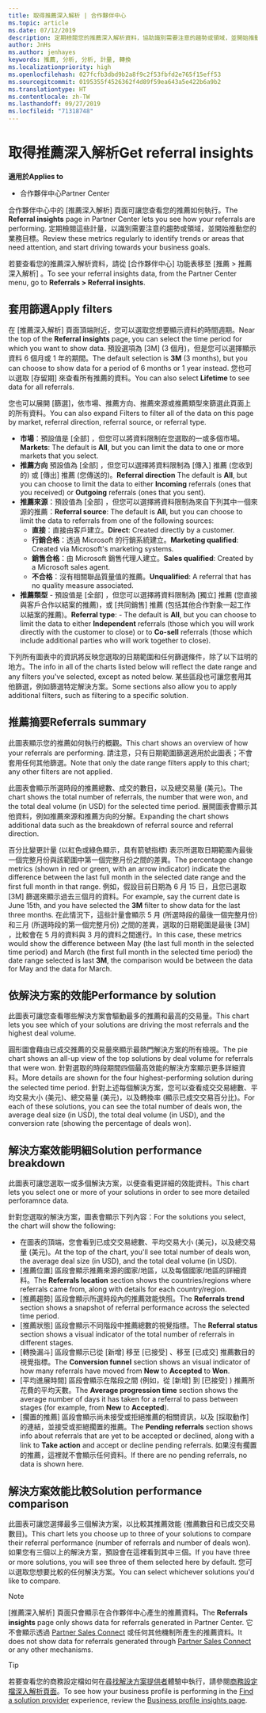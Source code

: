```yaml
---
title: 取得推薦深入解析 | 合作夥伴中心
ms.topic: article
ms.date: 07/12/2019
description: 定期檢閱您的推薦深入解析資料，協助識別需要注意的趨勢或領域，並開始推動您的業務目標。
author: JnHs
ms.author: jenhayes
keywords: 推薦, 分析, 分析, 計量, 轉換
ms.localizationpriority: high
ms.openlocfilehash: 027fcfb3dbd9b2a8f9c2f53fbfd2e765f15eff53
ms.sourcegitcommit: 0195355f4526362f4d89f59ea643a5e422b6a9b2
ms.translationtype: HT
ms.contentlocale: zh-TW
ms.lasthandoff: 09/27/2019
ms.locfileid: "71318748"
---
```

# <a name="get-referral-insights"></a><span data-ttu-id="9661b-104">取得推薦深入解析</span><span class="sxs-lookup"><span data-stu-id="9661b-104">Get referral insights</span></span>

<span data-ttu-id="9661b-105">**適用於**</span><span class="sxs-lookup"><span data-stu-id="9661b-105">**Applies to**</span></span>

- <span data-ttu-id="9661b-106">合作夥伴中心</span><span class="sxs-lookup"><span data-stu-id="9661b-106">Partner Center</span></span>

<span data-ttu-id="9661b-107">合作夥伴中心中的 [推薦深入解析]  頁面可讓您查看您的推薦如何執行。</span><span class="sxs-lookup"><span data-stu-id="9661b-107">The **Referral insights** page in Partner Center lets you see how your referrals are performing.</span></span> <span data-ttu-id="9661b-108">定期檢閱這些計量，以識別需要注意的趨勢或領域，並開始推動您的業務目標。</span><span class="sxs-lookup"><span data-stu-id="9661b-108">Review these metrics regularly to identify trends or areas that need attention, and start driving towards your business goals.</span></span>

<span data-ttu-id="9661b-109">若要查看您的推薦深入解析資料，請從 [合作夥伴中心] 功能表移至 [推薦 > 推薦深入解析]  。</span><span class="sxs-lookup"><span data-stu-id="9661b-109">To see your referral insights data, from the Partner Center menu, go to **Referrals > Referral insights**.</span></span>

## <a name="apply-filters"></a><span data-ttu-id="9661b-110">套用篩選</span><span class="sxs-lookup"><span data-stu-id="9661b-110">Apply filters</span></span>

<span data-ttu-id="9661b-111">在 [推薦深入解析]  頁面頂端附近，您可以選取您想要顯示資料的時間週期。</span><span class="sxs-lookup"><span data-stu-id="9661b-111">Near the top of the **Referral insights** page, you can select the time period for which you want to show data.</span></span> <span data-ttu-id="9661b-112">預設選項為 [3M]  (3 個月)，但是您可以選擇顯示資料 6 個月或 1 年的期間。</span><span class="sxs-lookup"><span data-stu-id="9661b-112">The default selection is **3M** (3 months), but you can choose to show data for a period of 6 months or 1 year instead.</span></span> <span data-ttu-id="9661b-113">您也可以選取 [存留期]  來查看所有推薦的資料。</span><span class="sxs-lookup"><span data-stu-id="9661b-113">You can also select **Lifetime** to see data for all referrals.</span></span>

<span data-ttu-id="9661b-114">您也可以展開 [篩選]，依市場、推薦方向、推薦來源或推薦類型來篩選此頁面上的所有資料。</span><span class="sxs-lookup"><span data-stu-id="9661b-114">You can also expand Filters to filter all of the data on this page by market, referral direction, referral source, or referral type.</span></span>
- <span data-ttu-id="9661b-115">**市場**：預設值是 [全部]  ，但您可以將資料限制在您選取的一或多個市場。</span><span class="sxs-lookup"><span data-stu-id="9661b-115">**Markets**: The default is **All**, but you can limit the data to one or more markets that you select.</span></span>
- <span data-ttu-id="9661b-116">**推薦方向** 預設值為 [全部]  ，但您可以選擇將資料限制為 [傳入]  推薦 (您收到的) 或 [傳出]  推薦 (您傳送的)。</span><span class="sxs-lookup"><span data-stu-id="9661b-116">**Referral direction** The default is **All**, but you can choose to limit the data to either **Incoming** referrals (ones that you received) or **Outgoing** referrals (ones that you sent).</span></span>
- <span data-ttu-id="9661b-117">**推薦來源**：預設值為 [全部]  ，但您可以選擇將資料限制為來自下列其中一個來源的推薦：</span><span class="sxs-lookup"><span data-stu-id="9661b-117">**Referral source**: The default is **All**, but you can choose to limit the data to referrals from one of the following sources:</span></span>
  - <span data-ttu-id="9661b-118">**直接**：直接由客戶建立。</span><span class="sxs-lookup"><span data-stu-id="9661b-118">**Direct**: Created directly by a customer.</span></span>
  - <span data-ttu-id="9661b-119">**行銷合格**：透過 Microsoft 的行銷系統建立。</span><span class="sxs-lookup"><span data-stu-id="9661b-119">**Marketing qualified**: Created via Microsoft's marketing systems.</span></span>
  - <span data-ttu-id="9661b-120">**銷售合格**：由 Microsoft 銷售代理人建立。</span><span class="sxs-lookup"><span data-stu-id="9661b-120">**Sales qualified**: Created by a Microsoft sales agent.</span></span>
  - <span data-ttu-id="9661b-121">**不合格**：沒有相關聯品質量值的推薦。</span><span class="sxs-lookup"><span data-stu-id="9661b-121">**Unqualified**: A referral that has no quality measure associated.</span></span>
- <span data-ttu-id="9661b-122">**推薦類型** - 預設值是 [全部]  ，但您可以選擇將資料限制為 [獨立]  推薦 (您直接與客戶合作以結案的推薦)，或 [共同銷售]  推薦 (包括其他合作對象一起工作以結案的推薦)。</span><span class="sxs-lookup"><span data-stu-id="9661b-122">**Referral type**:  - The default is **All**, but you can choose to limit the data to either **Independent** referrals (those which you will work directly with the customer to close) or to **Co-sell** referrals (those which include additional parties who will work together to close).</span></span>

<span data-ttu-id="9661b-123">下列所有圖表中的資訊將反映您選取的日期範圍和任何篩選條件，除了以下註明的地方。</span><span class="sxs-lookup"><span data-stu-id="9661b-123">The info in all of the charts listed below will reflect the date range and any filters you've selected, except as noted below.</span></span> <span data-ttu-id="9661b-124">某些區段也可讓您套用其他篩選，例如篩選特定解決方案。</span><span class="sxs-lookup"><span data-stu-id="9661b-124">Some sections also allow you to apply additional filters, such as filtering to a specific solution.</span></span>

## <a name="referrals-summary"></a><span data-ttu-id="9661b-125">推薦摘要</span><span class="sxs-lookup"><span data-stu-id="9661b-125">Referrals summary</span></span>

<span data-ttu-id="9661b-126">此圖表顯示您的推薦如何執行的概觀。</span><span class="sxs-lookup"><span data-stu-id="9661b-126">This chart shows an overview of how your referrals are performing.</span></span> <span data-ttu-id="9661b-127">請注意，只有日期範圍篩選適用於此圖表；不會套用任何其他篩選。</span><span class="sxs-lookup"><span data-stu-id="9661b-127">Note that only the date range filters apply to this chart; any other filters are not applied.</span></span> 

<span data-ttu-id="9661b-128">此圖表會顯示所選時段的推薦總數、成交的數目，以及總交易量 (美元)。</span><span class="sxs-lookup"><span data-stu-id="9661b-128">The chart shows the total number of referrals, the number that were won, and the total deal volume (in USD) for the selected time period.</span></span> <span data-ttu-id="9661b-129">展開圖表會顯示其他資料，例如推薦來源和推薦方向的分解。</span><span class="sxs-lookup"><span data-stu-id="9661b-129">Expanding the chart shows additional data such as the breakdown of referral source and referral direction.</span></span> 

<span data-ttu-id="9661b-130">百分比變更計量 (以紅色或綠色顯示，具有箭號指標) 表示所選取日期範圍內最後一個完整月份與該範圍中第一個完整月份之間的差異。</span><span class="sxs-lookup"><span data-stu-id="9661b-130">The percentage change metrics (shown in red or green, with an arrow indicator) indicate the difference between the last full month in the selected date range and the first full month in that range.</span></span> <span data-ttu-id="9661b-131">例如，假設目前日期為 6 月 15 日，且您已選取 [3M]  篩選來顯示過去三個月的資料。</span><span class="sxs-lookup"><span data-stu-id="9661b-131">For example, say the current date is June 15th, and you have selected the **3M** filter to show data for the last three months.</span></span> <span data-ttu-id="9661b-132">在此情況下，這些計量會顯示 5 月 (所選時段的最後一個完整月份) 和三月 (所選時段的第一個完整月份) 之間的差異，選取的日期範圍是最後 [3M]  ，比較會在 5 月的資料與 3 月的資料之間進行。</span><span class="sxs-lookup"><span data-stu-id="9661b-132">In this case, these metrics would show the difference between May (the last full month in the selected time period) and March (the first full month in the selected time period) the date range selected is last **3M**, the comparison would be between the data for May and the data for March.</span></span>

## <a name="performance-by-solution"></a><span data-ttu-id="9661b-133">依解決方案的效能</span><span class="sxs-lookup"><span data-stu-id="9661b-133">Performance by solution</span></span>

<span data-ttu-id="9661b-134">此圖表可讓您查看哪些解決方案會驅動最多的推薦和最高的交易量。</span><span class="sxs-lookup"><span data-stu-id="9661b-134">This chart lets you see which of your solutions are driving the most referrals and the highest deal volume.</span></span>

<span data-ttu-id="9661b-135">圓形圖會藉由已成交推薦的交易量來顯示最熱門解決方案的所有檢視。</span><span class="sxs-lookup"><span data-stu-id="9661b-135">The pie chart shows an all-up view of the top solutions by deal volume for referrals that were won.</span></span> <span data-ttu-id="9661b-136">針對選取的時段期間四個最高效能的解決方案顯示更多詳細資料。</span><span class="sxs-lookup"><span data-stu-id="9661b-136">More details are shown for the four highest-performing solution during the selected time period.</span></span> <span data-ttu-id="9661b-137">針對上述每個解決方案，您可以查看成交交易總數、平均交易大小 (美元)、總交易量 (美元)，以及轉換率 (顯示已成交交易百分比)。</span><span class="sxs-lookup"><span data-stu-id="9661b-137">For each of these solutions, you can see the total number of deals won, the average deal size (in USD), the total deal volume (in USD), and the conversion rate (showing the percentage of deals won).</span></span>

## <a name="solution-performance-breakdown"></a><span data-ttu-id="9661b-138">解決方案效能明細</span><span class="sxs-lookup"><span data-stu-id="9661b-138">Solution performance breakdown</span></span>

<span data-ttu-id="9661b-139">此圖表可讓您選取一或多個解決方案，以便查看更詳細的效能資料。</span><span class="sxs-lookup"><span data-stu-id="9661b-139">This chart lets you select one or more of your solutions in order to see more detailed perforamnce data.</span></span>

<span data-ttu-id="9661b-140">針對您選取的解決方案，圖表會顯示下列內容：</span><span class="sxs-lookup"><span data-stu-id="9661b-140">For the solutions you select, the chart will show the following:</span></span>
- <span data-ttu-id="9661b-141">在圖表的頂端，您會看到已成交交易總數、平均交易大小 (美元)，以及總交易量 (美元)。</span><span class="sxs-lookup"><span data-stu-id="9661b-141">At the top of the chart, you'll see total number of deals won, the average deal size (in USD), and the total deal volume (in USD).</span></span>
- <span data-ttu-id="9661b-142">[推薦位置]  區段會顯示推薦來源的國家/地區，以及每個國家/地區的詳細資料。</span><span class="sxs-lookup"><span data-stu-id="9661b-142">The **Referrals location** section shows the countries/regions where referrals came from, along with details for each country/region.</span></span>
- <span data-ttu-id="9661b-143">[推薦趨勢]  區段會顯示所選時段內的推薦效能快照。</span><span class="sxs-lookup"><span data-stu-id="9661b-143">The **Referrals trend** section shows a snapshot of referral performance across the selected time period.</span></span>
- <span data-ttu-id="9661b-144">[推薦狀態]  區段會顯示不同階段中推薦總數的視覺指標。</span><span class="sxs-lookup"><span data-stu-id="9661b-144">The **Referral status** section shows a visual indicator of the total number of referrals in different stages.</span></span>
- <span data-ttu-id="9661b-145">[轉換漏斗]  區段會顯示已從 [新增]  移至 [已接受]  、移至 [已成交]  推薦數目的視覺指標。</span><span class="sxs-lookup"><span data-stu-id="9661b-145">The **Conversion funnel** section shows an visual indicator of how many referrals have moved from **New** to **Accepted** to **Won**.</span></span>
- <span data-ttu-id="9661b-146">[平均進展時間]  區段會顯示在階段之間 (例如，從 [新增]  到 [已接受]  ) 推薦所花費的平均天數。</span><span class="sxs-lookup"><span data-stu-id="9661b-146">The **Average progression time** section shows the average number of days it has taken for a referral to pass between stages (for example, from **New** to **Accepted**).</span></span>
- <span data-ttu-id="9661b-147">[擱置的推薦]  區段會顯示尚未接受或拒絕推薦的相關資訊，以及 [採取動作]  的連結，並接受或拒絕擱置的推薦。</span><span class="sxs-lookup"><span data-stu-id="9661b-147">The **Pending referrals** section shows info about referrals that are yet to be accepted or declined, along with a link to **Take action** and accept or decline pending referrals.</span></span> <span data-ttu-id="9661b-148">如果沒有擱置的推薦，這裡就不會顯示任何資料。</span><span class="sxs-lookup"><span data-stu-id="9661b-148">If there are no pending referrals, no data is shown here.</span></span>

## <a name="solution-performance-comparison"></a><span data-ttu-id="9661b-149">解決方案效能比較</span><span class="sxs-lookup"><span data-stu-id="9661b-149">Solution performance comparison</span></span>

<span data-ttu-id="9661b-150">此圖表可讓您選擇最多三個解決方案，以比較其推薦效能 (推薦數目和已成交交易數目)。</span><span class="sxs-lookup"><span data-stu-id="9661b-150">This chart lets you choose up to three of your solutions to compare their referral performance (number of referrals and number of deals won).</span></span> <span data-ttu-id="9661b-151">如果您有三個以上的解決方案，預設會在這裡看到其中三個。</span><span class="sxs-lookup"><span data-stu-id="9661b-151">If you have three or more solutions, you will see three of them selected here by default.</span></span> <span data-ttu-id="9661b-152">您可以選取您想要比較的任何解決方案。</span><span class="sxs-lookup"><span data-stu-id="9661b-152">You can select whichever solutions you'd like to compare.</span></span>

> [!NOTE]
> <span data-ttu-id="9661b-153">[推薦深入解析]  頁面只會顯示在合作夥伴中心產生的推薦資料。</span><span class="sxs-lookup"><span data-stu-id="9661b-153">The **Referrals insights** page only shows data for referrals generated in Partner Center.</span></span> <span data-ttu-id="9661b-154">它不會顯示透過 [Partner Sales Connect](https://support.microsoft.com/help/3170447/learn-to-use-partner-center-sales-connect) 或任何其他機制所產生的推薦資料。</span><span class="sxs-lookup"><span data-stu-id="9661b-154">It does not show data for referrals generated through [Partner Sales Connect](https://support.microsoft.com/help/3170447/learn-to-use-partner-center-sales-connect) or any other mechanisms.</span></span>

> [!TIP]
> <span data-ttu-id="9661b-155">若要查看您的商務設定檔如何在[尋找解決方案提供者](https://www.microsoft.com/solution-providers/home)體驗中執行，請參閱[商務設定檔深入解析頁面](analyze-your-marketing-profile.md)。</span><span class="sxs-lookup"><span data-stu-id="9661b-155">To see how your business profile is performing in the [Find a solution provider](https://www.microsoft.com/solution-providers/home) experience, review the [Business profile insights page](analyze-your-marketing-profile.md).</span></span>

